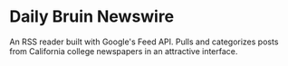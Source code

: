 # Daily Bruin Newswire
An RSS reader built with Google's Feed API. Pulls and categorizes posts from California college newspapers in an attractive interface.

